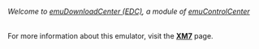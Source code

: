 ###### Welcome to [emuDownloadCenter (EDC)](https://github.com/PhoenixInteractiveNL/emuDownloadCenter/wiki/), a module of [emuControlCenter](https://github.com/PhoenixInteractiveNL/emuControlCenter/wiki/)

For more information about this emulator, visit the [**XM7**](https://github.com/PhoenixInteractiveNL/emuDownloadCenter/wiki/Emulator-xm7#menu) page.
